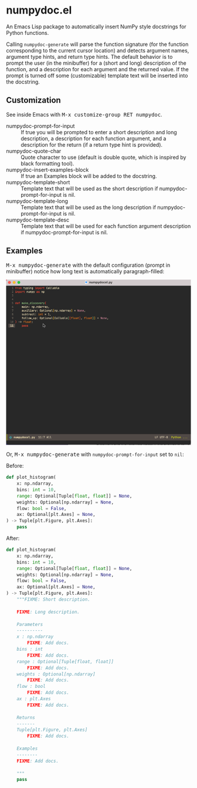 # numpydoc.el

An Emacs Lisp package to automatically insert NumPy style docstrings
for Python functions.

Calling `numpydoc-generate` will parse the function signature (for the
function corresponding to the current cursor location) and detects
argument names, argument type hints, and return type hints. The
default behavior is to prompt the user (in the minibuffer) for a
(short and long) description of the function, and a description for
each argument and the returned value. If the prompt is turned off some
(customizable) template text will be inserted into the docstring.

## Customization

See inside Emacs with <kbd>M-x customize-group RET numpydoc</kbd>.

<dl>
  <dt>numpydoc-prompt-for-input</dt>
  <dd>
  If true you will be prompted to enter a short description and long
  description, a description for each function argument, and a
  description for the return (if a return type hint is provided).
  </dd>
  <dt>numpydoc-quote-char</dt>
  <dd>
  Quote character to use (default is double quote, which is inspired
  by black formatting tool).
  </dd>
  <dt>numpydoc-insert-examples-block</dt>
  <dd>
  If true an Examples block will be added to the docstring.
  </dd>
  <dt>numpydoc-template-short</dt>
  <dd>
  Template text that will be used as the short description if
  numpydoc-prompt-for-input is nil.
  </dd>
  <dt>numpydoc-template-long</dt>
  <dd>
  Template text that will be used as the long description if
  numpydoc-prompt-for-input is nil.
  </dd>
  <dt>numpydoc-template-desc</dt>
  <dd>
  Template text that will be used for each function argument
  description if numpydoc-prompt-for-input is nil.
  </dd>
</dl>

## Examples

<kbd>M-x numpydoc-generate</kbd> with the default configuration
(prompt in minibuffer) notice how long text is automatically
paragraph-filled:

<p align="center">
<img src="doc/example.gif"/>
</p>

Or, <kbd>M-x numpydoc-generate</kbd> with
`numpydoc-prompt-for-input` set to `nil`:

Before:

```python
def plot_histogram(
    x: np.ndarray,
    bins: int = 10,
    range: Optional[Tuple[float, float]] = None,
    weights: Optional[np.ndarray] = None,
    flow: bool = False,
    ax: Optional[plt.Axes] = None,
) -> Tuple[plt.Figure, plt.Axes]:
    pass
```

After:

```python
def plot_histogram(
    x: np.ndarray,
    bins: int = 10,
    range: Optional[Tuple[float, float]] = None,
    weights: Optional[np.ndarray] = None,
    flow: bool = False,
    ax: Optional[plt.Axes] = None,
) -> Tuple[plt.Figure, plt.Axes]:
    """FIXME: Short description.

    FIXME: Long description.

    Parameters
    ----------
    x : np.ndarray
        FIXME: Add docs.
    bins : int
        FIXME: Add docs.
    range : Optional[Tuple[float, float]]
        FIXME: Add docs.
    weights : Optional[np.ndarray]
        FIXME: Add docs.
    flow : bool
        FIXME: Add docs.
    ax : plt.Axes
        FIXME: Add docs.

    Returns
    -------
    Tuple[plt.Figure, plt.Axes]
        FIXME: Add docs.

    Examples
    --------
    FIXME: Add docs.

    """
    pass
```
